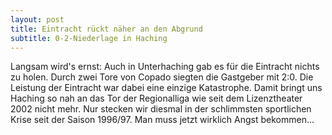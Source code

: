 ```yaml
---
layout: post
title: Eintracht rückt näher an den Abgrund
subtitle: 0-2-Niederlage in Haching
---
```


Langsam wird's ernst: Auch in Unterhaching gab es für die Eintracht nichts zu holen. Durch zwei Tore von Copado siegten die Gastgeber mit 2:0. Die Leistung der Eintracht war dabei eine einzige Katastrophe. Damit bringt uns Haching so nah an das Tor der Regionalliga wie seit dem Lizenztheater 2002 nicht mehr. Nur stecken wir diesmal in der schlimmsten sportlichen Krise seit der Saison 1996/97. Man muss jetzt wirklich Angst bekommen...



